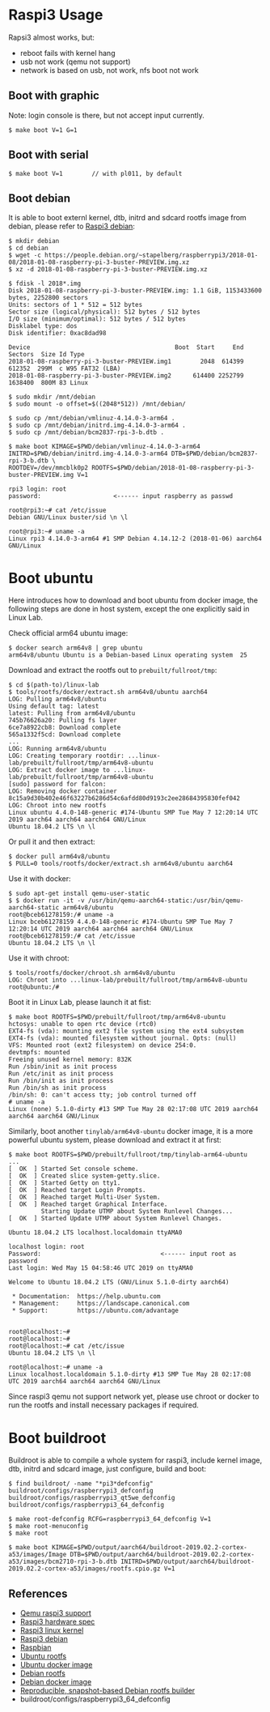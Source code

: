 
# Raspi3 Usage

Rapsi3 almost works, but:

* reboot fails with kernel hang
* usb not work (qemu not support)
* network is based on usb, not work, nfs boot not work

## Boot with graphic

  Note: login console is there, but not accept input currently.

    $ make boot V=1 G=1

## Boot with serial

    $ make boot V=1        // with pl011, by default

## Boot debian

   It is able to boot externl kernel, dtb, initrd and sdcard rootfs image from debian, please refer to [Raspi3 debian][4]:

    $ mkdir debian
    $ cd debian
    $ wget -c https://people.debian.org/~stapelberg/raspberrypi3/2018-01-08/2018-01-08-raspberry-pi-3-buster-PREVIEW.img.xz
    $ xz -d 2018-01-08-raspberry-pi-3-buster-PREVIEW.img.xz

    $ fdisk -l 2018*.img
    Disk 2018-01-08-raspberry-pi-3-buster-PREVIEW.img: 1.1 GiB, 1153433600 bytes, 2252800 sectors
    Units: sectors of 1 * 512 = 512 bytes
    Sector size (logical/physical): 512 bytes / 512 bytes
    I/O size (minimum/optimal): 512 bytes / 512 bytes
    Disklabel type: dos
    Disk identifier: 0xac8dad98

    Device                                        Boot  Start     End Sectors  Size Id Type
    2018-01-08-raspberry-pi-3-buster-PREVIEW.img1        2048  614399  612352  299M  c W95 FAT32 (LBA)
    2018-01-08-raspberry-pi-3-buster-PREVIEW.img2      614400 2252799 1638400  800M 83 Linux

    $ sudo mkdir /mnt/debian
    $ sudo mount -o offset=$((2048*512)) /mnt/debian/

    $ sudo cp /mnt/debian/vmlinuz-4.14.0-3-arm64 .
    $ sudo cp /mnt/debian/initrd.img-4.14.0-3-arm64 .
    $ sudo cp /mnt/debian/bcm2837-rpi-3-b.dtb .

    $ make boot KIMAGE=$PWD/debian/vmlinuz-4.14.0-3-arm64 INITRD=$PWD/debian/initrd.img-4.14.0-3-arm64 DTB=$PWD/debian/bcm2837-rpi-3-b.dtb \
	ROOTDEV=/dev/mmcblk0p2 ROOTFS=$PWD/debian/2018-01-08-raspberry-pi-3-buster-PREVIEW.img V=1

    rpi3 login: root
    password:                    <------ input raspberry as passwd

    root@rpi3:~# cat /etc/issue
    Debian GNU/Linux buster/sid \n \l

    root@rpi3:~# uname -a
    Linux rpi3 4.14.0-3-arm64 #1 SMP Debian 4.14.12-2 (2018-01-06) aarch64 GNU/Linux

# Boot ubuntu

  Here introduces how to download and boot ubuntu from docker image, the following steps are done in host system, except the one explicitly said in Linux Lab.

  Check official arm64 ubuntu image:

    $ docker search arm64v8 | grep ubuntu
    arm64v8/ubuntu Ubuntu is a Debian-based Linux operating system  25

  Download and extract the rootfs out to `prebuilt/fullroot/tmp`:

    $ cd $(path-to)/linux-lab
    $ tools/rootfs/docker/extract.sh arm64v8/ubuntu aarch64
    LOG: Pulling arm64v8/ubuntu
    Using default tag: latest
    latest: Pulling from arm64v8/ubuntu
    745b76626a20: Pulling fs layer
    6ce7a8922cb8: Download complete
    565a1332f5cd: Download complete
    ...
    LOG: Running arm64v8/ubuntu
    LOG: Creating temporary rootdir: ...linux-lab/prebuilt/fullroot/tmp/arm64v8-ubuntu
    LOG: Extract docker image to ...linux-lab/prebuilt/fullroot/tmp/arm64v8-ubuntu
    [sudo] password for falcon:
    LOG: Removing docker container
    8c15a9d30b402e46f63227b6286d54c6afdd80d9193c2ee28684395830fef042
    LOG: Chroot into new rootfs
    Linux ubuntu 4.4.0-148-generic #174-Ubuntu SMP Tue May 7 12:20:14 UTC 2019 aarch64 aarch64 aarch64 GNU/Linux
    Ubuntu 18.04.2 LTS \n \l


  Or pull it and then extract:

    $ docker pull arm64v8/ubuntu
    $ PULL=0 tools/rootfs/docker/extract.sh arm64v8/ubuntu aarch64

  Use it with docker:

    $ sudo apt-get install qemu-user-static
    $ $ docker run -it -v /usr/bin/qemu-aarch64-static:/usr/bin/qemu-aarch64-static arm64v8/ubuntu
    root@bceb61278159:/# uname -a
    Linux bceb61278159 4.4.0-148-generic #174-Ubuntu SMP Tue May 7 12:20:14 UTC 2019 aarch64 aarch64 aarch64 GNU/Linux
    root@bceb61278159:/# cat /etc/issue
    Ubuntu 18.04.2 LTS \n \l

  Use it with chroot:

    $ tools/rootfs/docker/chroot.sh arm64v8/ubuntu
    LOG: Chroot into ...linux-lab/prebuilt/fullroot/tmp/arm64v8-ubuntu
    root@ubuntu:/#

  Boot it in Linux Lab, please launch it at fist:

    $ make boot ROOTFS=$PWD/prebuilt/fullroot/tmp/arm64v8-ubuntu
    hctosys: unable to open rtc device (rtc0)
    EXT4-fs (vda): mounting ext2 file system using the ext4 subsystem
    EXT4-fs (vda): mounted filesystem without journal. Opts: (null)
    VFS: Mounted root (ext2 filesystem) on device 254:0.
    devtmpfs: mounted
    Freeing unused kernel memory: 832K
    Run /sbin/init as init process
    Run /etc/init as init process
    Run /bin/init as init process
    Run /bin/sh as init process
    /bin/sh: 0: can't access tty; job control turned off
    # uname -a
    Linux (none) 5.1.0-dirty #13 SMP Tue May 28 02:17:08 UTC 2019 aarch64 aarch64 aarch64 GNU/Linux

  Similarly, boot another `tinylab/arm64v8-ubuntu` docker image, it is a more powerful ubuntu system, please download and extract it at first:

    $ make boot ROOTFS=$PWD/prebuilt/fullroot/tmp/tinylab-arm64-ubuntu
    ...
    [  OK  ] Started Set console scheme.
    [  OK  ] Created slice system-getty.slice.
    [  OK  ] Started Getty on tty1.
    [  OK  ] Reached target Login Prompts.
    [  OK  ] Reached target Multi-User System.
    [  OK  ] Reached target Graphical Interface.
             Starting Update UTMP about System Runlevel Changes...
    [  OK  ] Started Update UTMP about System Runlevel Changes.

    Ubuntu 18.04.2 LTS localhost.localdomain ttyAMA0

    localhost login: root
    Password:                                 <------ input root as password
    Last login: Wed May 15 04:58:46 UTC 2019 on ttyAMA0

    Welcome to Ubuntu 18.04.2 LTS (GNU/Linux 5.1.0-dirty aarch64)

     * Documentation:  https://help.ubuntu.com
     * Management:     https://landscape.canonical.com
     * Support:        https://ubuntu.com/advantage


    root@localhost:~#
    root@localhost:~#
    root@localhost:~# cat /etc/issue
    Ubuntu 18.04.2 LTS \n \l

    root@localhost:~# uname -a
    Linux localhost.localdomain 5.1.0-dirty #13 SMP Tue May 28 02:17:08 UTC 2019 aarch64 aarch64 aarch64 GNU/Linux

Since raspi3 qemu not support network yet, please use chroot or docker to run the rootfs and install necessary packages if required.

# Boot buildroot

  Buildroot is able to compile a whole system for raspi3, include kernel image, dtb, initrd and sdcard image, just configure, build and boot:

    $ find buildroot/ -name "*pi3*defconfig"
    buildroot/configs/raspberrypi3_defconfig
    buildroot/configs/raspberrypi3_qt5we_defconfig
    buildroot/configs/raspberrypi3_64_defconfig

    $ make root-defconfig RCFG=raspberrypi3_64_defconfig V=1
    $ make root-menuconfig
    $ make root

    $ make boot KIMAGE=$PWD/output/aarch64/buildroot-2019.02.2-cortex-a53/images/Image DTB=$PWD/output/aarch64/buildroot-2019.02.2-cortex-a53/images/bcm2710-rpi-3-b.dtb INITRD=$PWD/output/aarch64/buildroot-2019.02.2-cortex-a53/images/rootfs.cpio.gz V=1

## References

* [Qemu raspi3 support][1]
* [Raspi3 hardware spec][2]
* [Raspi3 linux kernel][3]
* [Raspi3 debian][6]
* [Raspbian][5]
* [Ubuntu rootfs][10]
* [Ubuntu docker image][11]
* [Debian rootfs][12]
* [Debian docker image][13]
* [Reproducible, snapshot-based Debian rootfs builder][14]
* buildroot/configs/raspberrypi3_64_defconfig


[1]: https://github.com/bztsrc/qemu-raspi3
[2]: https://www.raspberrypi.org/magpi/raspberry-pi-3-specs-benchmarks/
[3]: https://github.com/raspberrypi/linux
[4]: https://translatedcode.wordpress.com/2018/04/25/debian-on-qemus-raspberry-pi-3-model/
[5]: https://www.raspberrypi.org/downloads/
[6]: https://wiki.debian.org/RaspberryPi3
[7]: https://github.com/Debian/raspi3-image-spec
[8]: https://people.debian.org/~stapelberg/
[9]: https://people.debian.org/~gwolf/raspberrypi3/
[10]: https://partner-images.canonical.com/core/
[11]: https://hub.docker.com/r/arm64v8/ubuntu
[12]: https://github.com/debuerreotype/docker-debian-artifacts/tree/dist-arm64v8
[13]: https://hub.docker.com/r/arm64v8/debian
[14]: https://github.com/debuerreotype/debuerreotype
